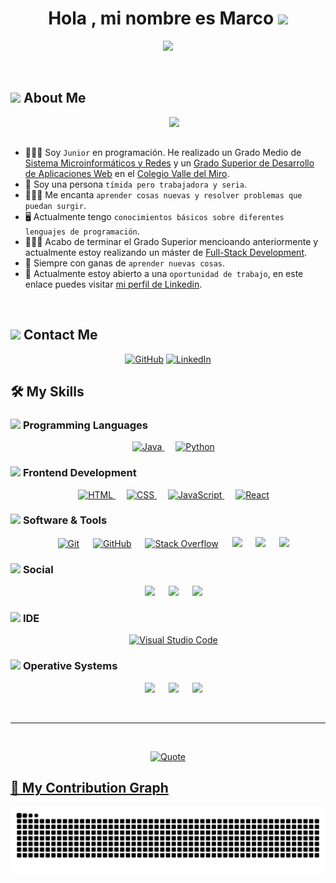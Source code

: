 <h1 align="center">Hola , mi nombre es Marco <img src="https://media.giphy.com/media/hvRJCLFzcasrR4ia7z/giphy.gif" width="35"></h1>
<p align="center">
  <a href="https://github.com/DenverCoder1/readme-typing-svg"><img src="https://readme-typing-svg.herokuapp.com?font=Time+New+Roman&color=%ff0000&size=25&center=true&vCenter=true&width=600&height=100&lines=Software+Engineer+@bld.ai;Computer+Science+Student;Competitive+Programmer;2x+ACPC+Finalist;Expert+on+Codeforces;Division+1+on+Codechef+(5+Stars);4+Kyu+on+Atcoder;Always+learning+new+things"></a>
</p>


<br>

	
## <picture><img src = "https://github.com/7oSkaaa/7oSkaaa/blob/main/Images/about_me.gif?raw=true" width = 50px></picture> About Me

<picture> <img align="right" src="https://github.com/7oSkaaa/7oSkaaa/blob/main/Images/Right_Side.gif?raw=true" width = 250px></picture>

<br><br>

- 🧑🏻‍🏫 Soy `Junior` en programación. He realizado un Grado Medio de [Sistema Microinformáticos y Redes](https://todofp.es/que-estudiar/loe/informatica-comunicaciones/sistemas-microniformaticos-redes.html) y un [Grado Superior de Desarrollo de Aplicaciones Web](https://todofp.es/que-estudiar/loe/informatica-comunicaciones/des-aplicaciones-web.html) en el [Colegio Valle del Miro](https://www.colegiovalledelmiro.es/).
- 💫 Soy una persona `tímida pero trabajadora y seria`.
- 🧑🏻‍💻 Me encanta `aprender cosas nuevas y resolver problemas que puedan surgir`.
- 🖥️ Actualmente tengo `conocimientos básicos sobre diferentes lenguajes de programación`.
- 🧑🏻‍🎓 Acabo de terminar el Grado Superior mencioando anteriormente y actualmente estoy realizando un máster de [Full-Stack Development]([https://fpprofessionaleducation.tajamar.es/desarrollo-web-full-stack-multicloud/](https://nuclio.school/master-full-stack-developer/)).
- 🤝 Siempre con ganas de `aprender nuevas cosas`.
- 💭 Actualmente estoy abierto a una `oportunidad de trabajo`, en este enlace puedes visitar [mi perfil de Linkedin](https://www.linkedin.com/in/marco-rodriguez-rey-b082361b9/).

<br>


## <picture> <img src="https://github.com/7oSkaaa/7oSkaaa/blob/main/Images/Connect-with-me.gif?raw=true" width="100px"> </picture> Contact Me
<p align="center">
	<a href="https://github.com/Markix1"><img src="https://img.shields.io/badge/github-%23181717.svg?style=plastic&logo=github&logoColor=white" alt="GitHub"/></a>
	<a href="https://www.linkedin.com/in/marco-rodriguez-rey-b082361b9/"><img src="https://img.shields.io/badge/linkedin-%230A66C2.svg?style=plastic&logo=linkedin&logoColor=white" alt="LinkedIn"/></a>
</p>



## 🛠️ My Skills

### <picture> <img src = "https://github.com/7oSkaaa/7oSkaaa/blob/main/Images/Programming_Languages.gif?raw=true" width = 50px>  </picture> Programming Languages

<p align="center">
  &emsp;
  <a href="https://www.java.com" target="_blank"> 
    <img alt="Java" src="https://img.shields.io/badge/Java-%23007396.svg?style=plastic&logo=java&logoColor=white">
  </a>
  &emsp;
   <a href="https://www.python.org" target="_blank">
    <img alt="Python" src="https://img.shields.io/badge/Python%20-%2314354C.svg?style=plastic&logo=python&logoColor=white">
  </a>
</p>

### <picture> <img src = "https://github.com/7oSkaaa/7oSkaaa/blob/main/Images/Front_End.gif?raw=true" width = 50px>  </picture> Frontend Development
<p align="center"> 
  &emsp; 
  <a href="https://www.w3.org/html/" target="_blank"> 
   <img alt="HTML" src="https://img.shields.io/badge/HTML5%20-%23E34F26.svg?style=plastic&logo=html5&logoColor=white">
  </a>   
  &emsp;
  <a href="https://www.w3schools.com/css/" target="_blank">
    <img alt="CSS" src="https://img.shields.io/badge/CSS%20-%231572B6.svg?style=plastic&logo=css3&logoColor=white">
  </a>   
  &emsp;
  <a href="https://developer.mozilla.org/en-US/docs/Web/JavaScript" target="_blank"> 
     <img alt="JavaScript" src="https://img.shields.io/badge/JavaScript%20-%23F7DF1E.svg?style=plastic&logo=javascript&logoColor=black">
   </a>
   &emsp;
  <a href="https://www.python.org" target="_blank">
    <img alt="React" src="https://img.shields.io/badge/react-%2361DAFB.svg?style=plastic&logo=React&logoColor=black">
  </a>
</p>

 ### <picture> <img src = "https://github.com/7oSkaaa/7oSkaaa/blob/main/Images/Software_Tools.gif?raw=true" width = 50px>  </picture> Software & Tools
 
<p align="center">
  &emsp;
    <a href="#"><img alt="Git" src="https://img.shields.io/badge/Git%20-%23F05033.svg?style=plastic&logo=git&logoColor=white"></a>
  &emsp;
    <a href="#"><img alt="GitHub" src="https://img.shields.io/badge/github-%23181717.svg?style=plastic&logo=github&logoColor=white"></a>
  &emsp;
    <a href="#"><img alt="Stack Overflow" src="https://img.shields.io/badge/-Stack%20Overflow-FE7A16?style=plastic&logo=stack-overflow&logoColor=white"></a>
    &emsp;
    <a href="#"><img src="https://img.shields.io/badge/django-%23092E20.svg?&style=plastic&logo=django&logoColor=white" /></a>
    &emsp;
    <a href="#"><img src="https://img.shields.io/badge/mysql-%234479A1.svg?&style=plastic&logo=mysql&logoColor=white"/></a>
    &emsp;
    <a href="#"><img src="https://img.shields.io/badge/discord-738ADA.svg?&style=plastic&logo=discord&logoColor=white"/></a>
</p>

### <picture> <img src = "https://media2.giphy.com/media/v1.Y2lkPTc5MGI3NjExcjl5ZDB3Y2dtcWNpaWo2YmQ3Z2pqOXVpbmZuZGgxOTR3cjF1djN4MCZlcD12MV9pbnRlcm5hbF9naWZfYnlfaWQmY3Q9cw/ghvIo7W8i5cxIWcpJV/giphy.webp" width = 50px>  </picture> Social

<p align="center">
    &emsp;
    <a href="#"><img src="https://img.shields.io/badge/Deviantart-05CC47.svg?&style=plastic&logo=deviantart&logoColor=white"/></a>
    &emsp;
    <a href="#"><img src="https://img.shields.io/badge/TikTok-000000.svg?&style=plastic&logo=tiktok&logoColor=white"/></a>
    &emsp;
    <a href="#"><img src="https://img.shields.io/badge/Instagram-E4405F?style=for-the-badge&logo=instagram&logoColor=white"/></a>

</p>

 ### <picture> <img src = "https://github.com/7oSkaaa/7oSkaaa/blob/main/Images/IDEs.gif?raw=true" width = 50px>  </picture> IDE
 
<p align="center">
  &emsp;
    <a href="#"><img alt="Visual Studio Code" src="https://img.shields.io/badge/Visual%20Studio%20Code-0078d7.svg?style=plastic&logo=visual-studio-code&logoColor=white"></a>
</p>

 ### <picture> <img src = "https://github.com/7oSkaaa/7oSkaaa/blob/main/Images/OS.gif?raw=true" width = 50px>  </picture> Operative Systems
 
<p align="center">
  &emsp;
    <a href="#"><img src="https://img.shields.io/badge/Windows-0078D6?style=plastic&logo=windows&logoColor=white"></a>
  &emsp;
    <a href="#"><img src="https://img.shields.io/badge/Ubuntu-E95420?style=plastic&logo=ubuntu&logoColor=white"></a>
  &emsp;
    <a href="#"><img src="https://img.shields.io/badge/mac%20os-000000?style=for-the-badge&logo=apple&logoColor=white"></a>
</p>

<br> 

---

<br> 

<p align = "center">
	<a href="https://github.com/piyushsuthar/github-readme-quotes"> <img alt = "Quote" src="https://quotes-github-readme.vercel.app/api?type=horizontal&theme=tokyonight&animation=grow_out_in&quoteCategory=programming">
</p>
	
## 🐍 My Contribution Graph
	
<p align = "center">
	<img src = "./github-contribution-grid-snake.svg" alt ="Snake Game"/>
</p>
